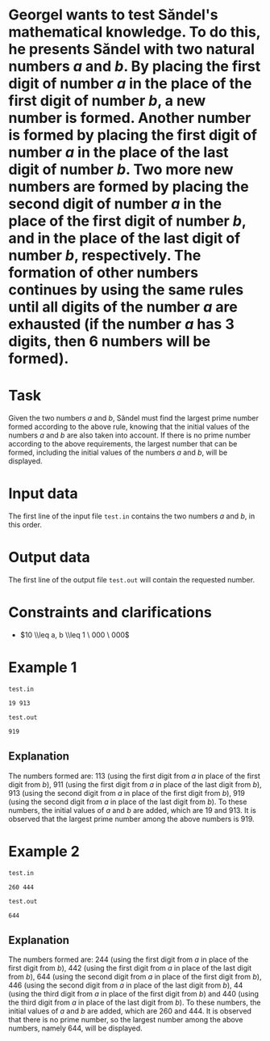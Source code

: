 # Georgel wants to test Săndel's mathematical knowledge. To do this, he presents Săndel with two natural numbers $a$ and $b$. By placing the first digit of number $a$ in the place of the first digit of number $b$, a new number is formed. Another number is formed by placing the first digit of number $a$ in the place of the last digit of number $b$. Two more new numbers are formed by placing the second digit of number $a$ in the place of the first digit of number $b$, and in the place of the last digit of number $b$, respectively. The formation of other numbers continues by using the same rules until all digits of the number $a$ are exhausted (if the number $a$ has $3$ digits, then $6$ numbers will be formed).

# Task

Given the two numbers $a$ and $b$, Săndel must find the largest prime number formed according to the above rule, knowing that the initial values of the numbers $a$ and $b$ are also taken into account. If there is no prime number according to the above requirements, the largest number that can be formed, including the initial values of the numbers $a$ and $b$, will be displayed.

# Input data

The first line of the input file `test.in` contains the two numbers $a$ and $b$, in this order.

# Output data

The first line of the output file `test.out` will contain the requested number.

# Constraints and clarifications

* $10 \\leq a, b \\leq 1 \ 000 \ 000$

# Example 1

`test.in`
```
19 913
```

`test.out`
```
919
```

## Explanation

The numbers formed are: $113$ (using the first digit from $a$ in place of the first digit from $b$), $911$ (using the first digit from $a$ in place of the last digit from $b$), $913$ (using the second digit from $a$ in place of the first digit from $b$), $919$ (using the second digit from $a$ in place of the last digit from $b$). To these numbers, the initial values of $a$ and $b$ are added, which are $19$ and $913$. It is observed that the largest prime number among the above numbers is $919$.

# Example 2

`test.in`
```
260 444
```

`test.out`
```
644
```

## Explanation

The numbers formed are: $244$ (using the first digit from $a$ in place of the first digit from $b$), $442$ (using the first digit from $a$ in place of the last digit from $b$), $644$ (using the second digit from $a$ in place of the first digit from $b$), $446$ (using the second digit from $a$ in place of the last digit from $b$), $44$ (using the third digit from $a$ in place of the first digit from $b$) and $440$ (using the third digit from $a$ in place of the last digit from $b$). To these numbers, the initial values of $a$ and $b$ are added, which are $260$ and $444$. It is observed that there is no prime number, so the largest number among the above numbers, namely $644$, will be displayed.